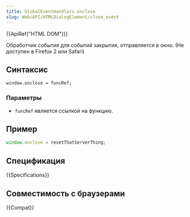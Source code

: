 ```yaml
---
title: GlobalEventHandlers.onclose
slug: Web/API/HTMLDialogElement/close_event
---
```


{{ApiRef("HTML DOM")}}

Обработчик события для событий закрытия, отправляется в окно. (Не доступен в Firefox 2 или Safari)

## Синтаксис

```
window.onclose = funcRef;
```

### Параметры

- `funcRef` является ссылкой на функцию.

## Пример

```js
window.onclose = resetThatServerThing;
```

## Спецификация

{{Specifications}}

## Совместимость с браузерами

{{Compat}}
